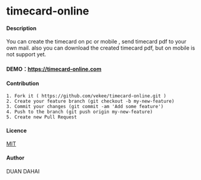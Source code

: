 # timecard-online

#### Description
You can create the timecard on pc or mobile , send timecard pdf to your own mail.
also you can download the created timecard pdf, but on mobile is not support yet.

#### DEMO：https://timecard-online.com

#### Contribution
    1. Fork it ( https://github.com/vekee/timecard-online.git )
    2. Create your feature branch (git checkout -b my-new-feature)
    3. Commit your changes (git commit -am 'Add some feature')
    4. Push to the branch (git push origin my-new-feature)
    5. Create new Pull Request

#### Licence
[MIT](https://github.com/vekee/timecard-online/blob/dev/LICENSE.md)

#### Author
DUAN DAHAI  
